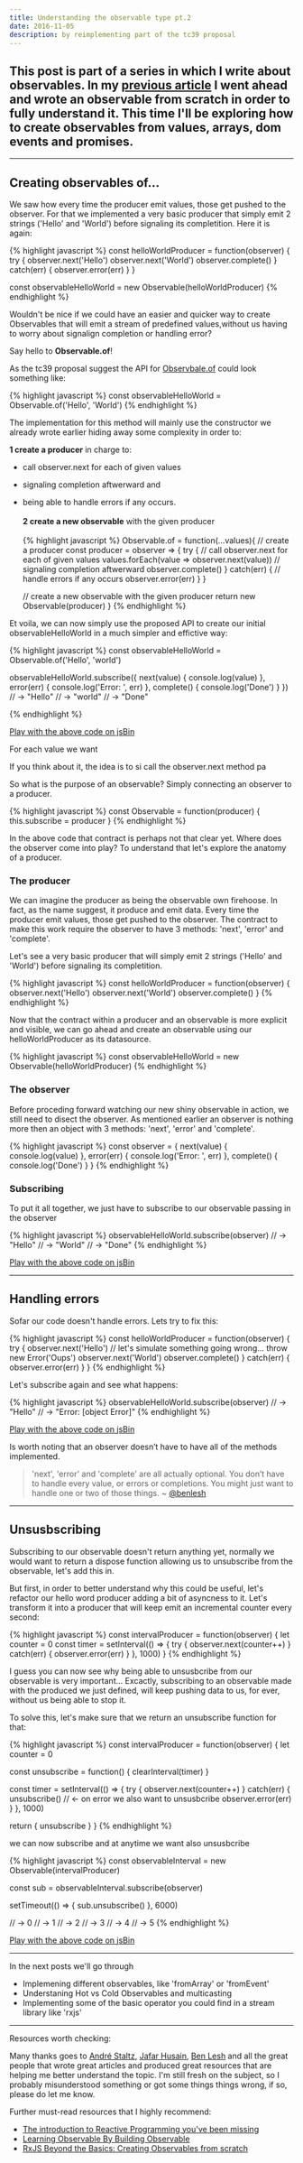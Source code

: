```yaml
---
title: Understanding the observable type pt.2
date: 2016-11-05
description: by reimplementing part of the tc39 proposal
---
```


## This post is part of a series in which I write about observables. In my [previous article](http://nick.balestra.ch/2016/Understanding-the-observable-type/) I went ahead and wrote an observable from scratch in order to fully understand it. This time I'll be exploring how to create observables from values, arrays, dom events and promises.

***

## Creating observables of...

We saw how every time the producer emit values, those get pushed to the observer. For that we implemented a very basic producer that simply emit 2 strings ('Hello' and 'World') before signaling its completition. Here it is again:

{% highlight javascript %}
const helloWorldProducer = function(observer) {
  try {
    observer.next('Hello')
    observer.next('World')
    observer.complete()
  } catch(err) {
    observer.error(err)
  }
}

const observableHelloWorld = new Observable(helloWorldProducer)
{% endhighlight %}

Wouldn't be nice if we could have an easier and quicker way to create Observables that will emit a stream of predefined values,without us having to worry about signalign completion or handling error?

Say hello to **Observable.of**!

As the tc39 proposal suggest the API for [Observbale.of](https://tc39.github.io/proposal-observable/#observable-of) could look something like:

{% highlight javascript %}
const observableHelloWorld = Observable.of('Hello', 'World')
{% endhighlight %}

The implementation for this method will mainly use the constructor we already wrote earlier hiding away some complexity in order to:

**1 create a producer** in charge to:

- call observer.next for each of given values
- signaling completion aftwerward and
- being able to handle errors if any occurs.
<br /><br />
**2 create a new observable** with the given producer
<br /><br />
{% highlight javascript %}
Observable.of = function(...values){
  // create a producer
  const producer = observer => {
    try {
      // call observer.next for each of given values
      values.forEach(value => observer.next(value))
      // signaling completion aftwerward
      observer.complete()
    } catch(err) {
      // handle errors if any occurs
      observer.error(err)
    }
  }

  // create a new observable with the given producer
  return new Observable(producer)
}
{% endhighlight %}

Et voila, we can now simply use the proposed API to create our initial observableHelloWorld in a much simpler and effictive way:

{% highlight javascript %}
const observableHelloWorld = Observable.of('Hello', 'world')

observableHelloWorld.subscribe({
  next(value) { console.log(value) },
  error(err) { console.log('Error: ', err) },
  complete() { console.log('Done') }
})
// -> "Hello"
// -> "world"
// -> "Done"

{% endhighlight %}

[Play with the above code on jsBin](https://jsbin.com/nanivageze/edit?js,console
)








For each value we want

If you think about it, the idea is to si call the observer.next method pa

So what is the purpose of an observable? Simply connecting an observer to a producer.

{% highlight javascript %}
const Observable = function(producer) {
  this.subscribe = producer
}
{% endhighlight %}

In the above code that contract is perhaps not that clear yet. Where does the observer come into play? To understand that let's explore the anatomy of a producer.

### The producer

We can imagine the producer as being the observable own firehoose. In fact, as the name suggest, it produce and emit data. Every time the producer emit values, those get pushed to the observer. The contract to make this work require the observer to have 3 methods: 'next', 'error' and 'complete'.

Let's see a very basic producer that will simply emit 2 strings ('Hello' and 'World') before signaling its completition.

{% highlight javascript %}
const helloWorldProducer = function(observer) {
  observer.next('Hello')
  observer.next('World')
  observer.complete()
}
{% endhighlight %}

Now that the contract within a producer and an observable is more explicit and visible, we can go ahead
and create an observable using our helloWorldProducer as its datasource.

{% highlight javascript %}
const observableHelloWorld = new Observable(helloWorldProducer)
{% endhighlight %}

### The observer

Before proceding forward watching our new shiny observable in action, we still need to disect the observer. As mentioned earlier an observer is nothing more then an object with 3 methods: 'next', 'error' and 'complete'.

{% highlight javascript %}
const observer = {
  next(value) { console.log(value) },
  error(err) { console.log('Error: ', err) },
  complete() { console.log('Done') }
}
{% endhighlight %}

### Subscribing

To put it all together, we just have to subscribe to our observable passing in the observer

{% highlight javascript %}
observableHelloWorld.subscribe(observer)
// -> "Hello"
// -> "World"
// -> "Done"
{% endhighlight %}

[Play with the above code on jsBin](https://jsbin.com/mebiqowove/edit?js,console)

***

## Handling errors

Sofar our code doesn't handle errors. Lets try to fix this:

{% highlight javascript %}
const helloWorldProducer = function(observer) {
  try {
    observer.next('Hello')
    // let's simulate something going wrong...
    throw new Error('Oups')
    observer.next('World')
    observer.complete()
  } catch(err) {
    observer.error(err)
  }
}
{% endhighlight %}

Let's subscribe again and see what happens:

{% highlight javascript %}
observableHelloWorld.subscribe(observer)
// -> "Hello"
// -> "Error: [object Error]"
{% endhighlight %}

[Play with the above code on jsBin](https://jsbin.com/sihijuzuqi/edit?js,console)

Is worth noting that an observer doesn’t have to have all of the methods implemented.

>'next', 'error' and 'complete' are all actually optional. You don’t have to handle every value, or errors or completions. You might just want to handle one or two of those things. ~ [@benlesh](https://twitter.com/BenLesh)

***

## Unsusbscribing

Subscribing to our observable doesn't return anything yet, normally we would want to return a dispose function allowing us to unsubscribe from the observable, let's add this in.

But first, in order to better understand why this could be useful, let's refactor our hello word producer adding a bit of asyncness to it. Let's transform it into a producer that will keep emit an incremental counter every second:

{% highlight javascript %}
const intervalProducer = function(observer) {
  let counter = 0
  const timer = setInterval(() => {
    try {
      observer.next(counter++)
    } catch(err) {
      observer.error(err)
    }
  }, 1000)
}
{% endhighlight %}

I guess you can now see why being able to unsusbcribe from our observable is very important... Excactly, subscribing to an observable made with the produced we just defined, will keep pushing data to us, for ever, without us being able to stop it.

To solve this, let's make sure that we return an unsubscribe function for that:

{% highlight javascript %}
const intervalProducer = function(observer) {
  let counter = 0

  const unsubscribe = function() {
    clearInterval(timer)
  }

  const timer = setInterval(() => {
    try {
      observer.next(counter++)
    } catch(err) {
      unsubscribe() // <- on error we also want to unsusbcribe
      observer.error(err)
    }
  }, 1000)

  return {
    unsubscribe
  }
}
{% endhighlight %}

we can now subscribe and at anytime we want also unsusbcribe

{% highlight javascript %}
const observableInterval = new Observable(intervalProducer)

const sub = observableInterval.subscribe(observer)

setTimeout(() => {
  sub.unsubscribe()
}, 6000)

// -> 0
// -> 1
// -> 2
// -> 3
// -> 4
// -> 5
{% endhighlight %}

[Play with the above code on jsBin](https://jsbin.com/pafuqipeko/edit?js,console)

***

In the next posts we'll go through

- Implemening different observables, like 'fromArray' or 'fromEvent'
- Understaning Hot vs Cold Observables and multicasting
- Implementing some of the basic operator you could find in a stream library like 'rxjs'

***

Resources worth checking:

Many thanks goes to [André Staltz](https://twitter.com/andrestaltz), [Jafar Husain](https://twitter.com/jhusain), [Ben Lesh](https://twitter.com/BenLesh) and all the great people that wrote great articles and produced great resources that are helping me better understand the topic. I'm still fresh on the subject, so I probably misunderstood something or got some things things wrong, if so, please do let me know.

Further must-read resources that I highly recommend:

- [The introduction to Reactive Programming you've been missing](https://gist.github.com/staltz/868e7e9bc2a7b8c1f754)
- [Learning Observable By Building Observable](https://medium.com/@benlesh/learning-observable-by-building-observable-d5da57405d87)
- [RxJS Beyond the Basics: Creating Observables from scratch](https://egghead.io/courses/rxjs-beyond-the-basics-creating-observables-from-scratch)

